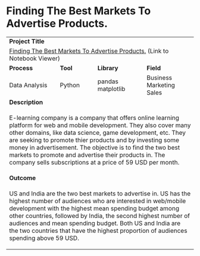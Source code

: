 # Finding The Best Markets To Advertise Products. #

<table>
  <tr> </tr>


  <tr>
    <td colspan="4"><b>Project Title</b></td>
  </tr>
  <tr>
    <td colspan="4">
      <a href="https://nbviewer.jupyter.org/github/lionelcub/finding_the_best_markets_to_advertise_products.ipynb">Finding The Best Markets To Advertise Products.</a> 
      (Link to Notebook Viewer)
    </td>
  </tr>


  <tr>
    <td><b>Process</b></td>
    <td><b>Tool</b></td>
    <td><b>Library</b></td>
    <td><b>Field</b></td>
  </tr>
  <tr>
    <td>
      Data Analysis
    </td>
    <td>
      Python
    </td>
    <td>
      pandas</br>matplotlib
    </td>
    <td>
      Business</br>Marketing</br>Sales
    </td>
  </tr>


  <tr>
    <td colspan="4"><b>Description</b></td>
  </tr>
  <tr>
    <td colspan="4">
      <p></p>
      <p>E-learning company is a company that offers online learning platform for web and mobile development. They also cover many other domains, like data science, game development, etc. They are seeking to promote thier products and by investing some money in advertisement. The objective is to find the two best markets to promote and advertise their products in. The company sells subscriptions at a price of 59 USD per month.</p>
    </td>
    
  <tr>
    <td colspan="4"><b>Outcome</b></td>
  </tr>
  </tr>
    <td colspan="4">
      <p></p>
      <p>US and India are the two best markets to advertise in. US has the highest number of audiences who are interested in web/mobile development with the highest mean spending budget among other countries, followed by India, the second highest number of audiences and mean spending budget. Both US and India are the two countries that have the highest proportion of audiences spending above 59 USD.</p>
    </td>
</table>

